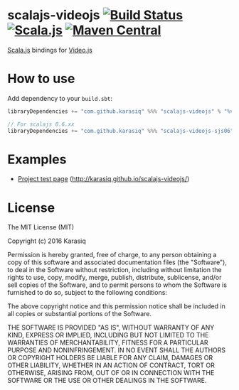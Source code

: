 # scalajs-videojs [![Build Status](https://travis-ci.org/Karasiq/scalajs-videojs.svg?branch=master)](https://travis-ci.org/Karasiq/scalajs-videojs) [![Scala.js](http://scala-js.org/assets/badges/scalajs-0.6.14.svg)](http://scala-js.org) [![Maven Central](https://maven-badges.herokuapp.com/maven-central/com.github.karasiq/scalajs-videojs_sjs0.6_2.12/badge.svg)](https://maven-badges.herokuapp.com/maven-central/com.github.karasiq/scalajs-videojs_sjs0.6_2.12)
[Scala.js](http://scala-js.org/) bindings for [Video.js](https://github.com/videojs/video.js)

# How to use
Add dependency to your `build.sbt`:
```scala
libraryDependencies += "com.github.karasiq" %%% "scalajs-videojs" % "%version%"

// For scalajs 0.6.xx
libraryDependencies += "com.github.karasiq" %%% "scalajs-videojs-sjs06" % "%version%"
```

# Examples
* [Project test page](https://github.com/Karasiq/scalajs-videojs/blob/master/test/frontend/src/main/scala/com/karasiq/scalajstest/frontend/TestApp.scala) (http://karasiq.github.io/scalajs-videojs/)

# License
The MIT License (MIT)

Copyright (c) 2016 Karasiq

Permission is hereby granted, free of charge, to any person obtaining a copy
of this software and associated documentation files (the "Software"), to deal
in the Software without restriction, including without limitation the rights
to use, copy, modify, merge, publish, distribute, sublicense, and/or sell
copies of the Software, and to permit persons to whom the Software is
furnished to do so, subject to the following conditions:

The above copyright notice and this permission notice shall be included in
all copies or substantial portions of the Software.

THE SOFTWARE IS PROVIDED "AS IS", WITHOUT WARRANTY OF ANY KIND, EXPRESS OR
IMPLIED, INCLUDING BUT NOT LIMITED TO THE WARRANTIES OF MERCHANTABILITY,
FITNESS FOR A PARTICULAR PURPOSE AND NONINFRINGEMENT. IN NO EVENT SHALL THE
AUTHORS OR COPYRIGHT HOLDERS BE LIABLE FOR ANY CLAIM, DAMAGES OR OTHER
LIABILITY, WHETHER IN AN ACTION OF CONTRACT, TORT OR OTHERWISE, ARISING FROM,
OUT OF OR IN CONNECTION WITH THE SOFTWARE OR THE USE OR OTHER DEALINGS IN
THE SOFTWARE.
